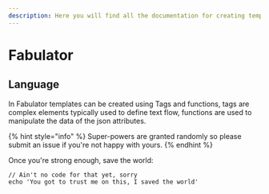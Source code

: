 ```yaml
---
description: Here you will find all the documentation for creating templates for Fabulator
---
```


# Fabulator

## Language

In Fabulator templates can be created using Tags and functions, tags are complex elements typically used to define text flow, functions are used to manipulate the data of the json attributes.

{% hint style="info" %}
 Super-powers are granted randomly so please submit an issue if you're not happy with yours.
{% endhint %}

Once you're strong enough, save the world:

```
// Ain't no code for that yet, sorry
echo 'You got to trust me on this, I saved the world'
```



